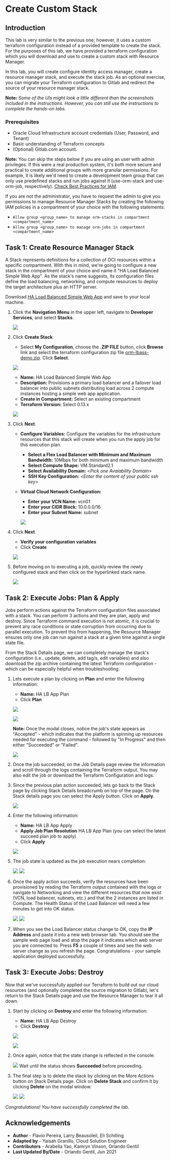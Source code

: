# Create Custom Stack

## Introduction

This lab is very similar to the previous one; however, it uses a custom terraform configuration instead of a provided template to create the stack. For the purposes of this lab, we have provided a terraform configuration which you will download and use to create a custom stack with Resource Manager. 

In this lab, you will create configure identity access manager, create a resource manager stack, and execute the stack job.  As an optional exercise, you can migrate your Terraform configuration to Gitlab and redirect the source of your resource manager stack.

**Note:** *Some of the UIs might look a little different than the screenshots included in the instructions. However, you can still use the instructions to complete the hands-on labs.*

### Prerequisites

- Oracle Cloud Infrastructure account credentials (User, Password, and Tenant)
- Basic understanding of Terraform concepts
- (Optional) Gitlab.com account.

**Note:** You can skip the steps below if you are using an user with admin privileges. If this were a real production system, it's both more secure and practical to create additional groups with more granular permissions. For example, it is likely we'd need to create a development team group that can only use predefined stacks and run jobs against it (use-orm-stack and use-orm-job, respectively).
[Check Best Practices for IAM](https://docs.cloud.oracle.com/iaas/Content/Security/Concepts/security_features.htm#IdentityandAccessManagementIAMService).

If you are not the administrator, you have to request the admin to give you permissions to manage Resource Manager Stacks by creating the following IAM policies in a compartment of your choice with the following statements:

  - `Allow group <group_name> to manage orm-stacks in compartment <compartment_name>`
  - `Allow group <group_name> to manage orm-jobs in compartment <compartment_name>`



## Task 1: Create Resource Manager Stack

 A Stack represents definitions for a collection of OCI resources within a specific compartment. With this in mind, we're going to configure a new stack in the compartment of your choice and name it "HA Load Balanced Simple Web App". As the stack's name suggests, its configuration files define the load balancing, networking, and compute resources to deploy the target architecture plus an HTTP server.

 Download [HA Load Balanced Simple Web App](https://objectstorage.us-ashburn-1.oraclecloud.com/p/Jp3iMGo_6czdM4qk45cBROd9hO5R1BhtTKkFm2kjoB8MoiyZk6NBSa-5JUb6fSIW/n/ociobenablement/b/hol-labs/o/orm-lbass-demo.zip) and save to your local machine.

  <!--- old par https://objectstorage.us-phoenix-1.oraclecloud.com/p/9avXPYdf7I4aoZCsBrESnmoimx1ZlHD8neRL45HMNOnEwq2KWKeGYTz4aL9wSHWk/n/ociobenablement/b/hol-files/o/orm-lbass-demo.zip --->

1. Click the **Navigation Menu** in the upper left, navigate to **Developer Services**, and select **Stacks**.

	![](https://objectstorage.us-phoenix-1.oraclecloud.com/p/SJgQwcGUvQ4LqtQ9xGsxRcgoSN19Wip9vSdk-D_lBzi7bhDP6eG1zMBl0I21Qvaz/n/c4u02/b/common/o/images/console/developer-resmgr-stacks.png " ")

2. Click **Create Stack**.

      - Select **My Configuration**, choose the **.ZIP FILE** button, click **Browse** link and select the terraform configuration zip file [orm-lbass-demo.zip](https://objectstorage.us-ashburn-1.oraclecloud.com/p/Jp3iMGo_6czdM4qk45cBROd9hO5R1BhtTKkFm2kjoB8MoiyZk6NBSa-5JUb6fSIW/n/ociobenablement/b/hol-labs/o/orm-lbass-demo.zip). Click **Select**.

      ![](./images/zip-file.png) 

      - **Name:** HA Load Balanced Simple Web App
      - **Description:** Provisions a primary load balancer and a failover load balancer into public subnets distributing load across 2 compute instances hosting a simple web app application.
      - **Create in Compartment:** Select an existing compartment
      - **Terraform Version:** Select 0.13.x

    ![](./../custom-stack/images/CreateStack01.png " ")

3. Click **Next**.   
      - **Configure Variables:** Configure the variables for the infrastructure resources that this stack will create when you run the apply job for this execution plan.
        - **Select a Flex Load Balancer with Minimum and Maximum Bandwidth:** 10Mbps for both minimum and maximum bandwidth
        - **Select Compute Shape:** VM.Standard2.1
        - **Select Availability Domain:** <*Pick one Avaiability Domain*>
        - **SSH Key Configuration:** <*Enter the content of your public ssh key*>
      - **Virtual Cloud Network Configuration:** 
        - **Enter your VCN Name:** vcn01
        - **Enter your CIDR Block:** 10.0.0.0/16
        - **Enter your Subnet Name:** subnet

        ![](./../custom-stack/images/CreateStack02.png " ")

4. Click **Next**.
      - **Verify your configuration variables**
      - Click **Create**

     ![](./../custom-stack/images/CreateStack03.png " ")

5. Before moving on to executing a job, quickly review the newly configured stack and then click on the hyperlinked stack name.

    ![](./../custom-stack/images/image002.png " ")

## Task 2: Execute Jobs: Plan & Apply

Jobs perform actions against the Terraform configuration files associated with a stack. You can perform 3 actions and they are plan, apply and destroy. Since Terraform command execution is not atomic, it is crucial to prevent any race conditions or state corruption from occurring due to parallel execution. To prevent this from happening, the Resource Manager ensures only one job can run against a stack at a given time against a single state file.

From the Stack Details page, we can completely manage the stack's configuration (i.e., update, delete, add tag/s, edit variables) and also download the zip archive containing the latest Terraform configuration - which can be especially helpful when troubleshooting.

1. Lets execute a plan by clicking on **Plan** and enter the following information:

      - **Name:** HA LB App Plan
      - Click **Plan**

    ![](./../custom-stack/images/plan01.png " ")

    ![](./../custom-stack/images/plan02.png " ")

    **Note:** Once the modal closes, notice the job's state appears as "Accepted" - which indicates that the platform is spinning up resources needed for executing the command  - followed by "In Progress" and then either "Succeeded" or "Failed".

    ![](./../custom-stack/images/plan03.png " ")

2. Once the job succeeded, on the Job Details page review the information and scroll through the logs containing the Terraform output. You may also edit the job or download the Terraform Configuration and logs.

3. Since the previous plan action succeeded, lets go back to the Stack page by clicking Stack Details breadcrumb on top of the page. On the Stack details page you can select the Apply button. Click on **Apply**.

    ![](./../custom-stack/images/apply01.png " ")

4. Enter the following information:

      - **Name:** HA LB App Apply
      - **Apply Job Plan Resolution** HA LB App Plan (you can select the latest succeed plan job to apply)
      - Click **Apply**

    ![](./../custom-stack/images/apply02.png " ")

5. The job state is updated as the job execution nears completion:

   ![](./../custom-stack/images/apply03.png " ")
   ![](./../custom-stack/images/apply04.png " ")
   
6. Once the apply action succeeds, verify the resources have been provisioned by reading the Terraform output contained with the logs or navigate to Networking and view the different resources that now exist (VCN, load balancer, subnets, etc.) and that the 2 instances are listed in Compute. The Health Status of the Load Balancer will need a few minutes to get into OK status.

    ![](./../custom-stack/images/loadbalancer.png " ")
    ![](./../custom-stack/images/instances.png " ")

7. When you see the Load Balancer status change to OK, copy the **IP Address** and paste it into a new web browser tab.  You should see the sample web page load and atop the page it indicates which web server you are connected to.  Press **F5** a couple of times and see the web server change as you refresh the page.  Congratulations - your sample application deployed successfully.


## Task 3: Execute Jobs: Destroy

Now that we've successfully applied our Terraform to build out our cloud resources (and optionally completed the source migration to Gitlab), let's return to the Stack Details page and use the Resource Manager to tear it all down.

1. Start by clicking on  **Destroy** and enter the following information:

      - **Name:** HA LB App Destroy
      - Click **Destroy**

    ![](./../custom-stack/images/destroy01.png " ")

    ![](./../custom-stack/images/destroy02.png " ")

1. Once again, notice that the state change is reflected in the console:  

    ![](./../custom-stack/images/destroy03.png " ")
    Wait until the status shows **Succeeded** before proceeding.

1. The final step is to delete the stack by clicking on the More Actions button on Stack Details page. Click on **Delete Stack** and confirm it by clicking **Delete** on the modal window.

    ![](./../custom-stack/images/destroy04.png " ")
    ![](./../custom-stack/images/destroy05.png " ")


*Congratulations! You have successfully completed the lab.*

## Acknowledgements

- **Author** - Flavio Pereira, Larry Beausoleil, Eli Schilling
- **Adapted by** -  Yaisah Granillo, Cloud Solution Engineer
- **Contributors** - Arabella Yao, Kamryn Vinson, Orlando Gentil
- **Last Updated By/Date** - Orlando Gentil, Jun 2021

